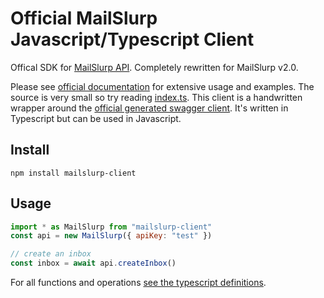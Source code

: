 # Official MailSlurp Javascript/Typescript Client
Offical SDK for [MailSlurp API](https://). Completely rewritten for MailSlurp v2.0.

Please see [official documentation](https://docs.mailslurp.com) for extensive usage and examples.
The source is very small so try reading [index.ts](./index.ts). This client is a handwritten wrapper around the [official generated swagger client](https://github.com/mailslurp/swagger-sdk-typescript-fetch). It's written in Typescript but can be used in Javascript.

## Install
`npm install mailslurp-client`

## Usage


```javascript
import * as MailSlurp from "mailslurp-client"
const api = new MailSlurp({ apiKey: "test" })

// create an inbox
const inbox = await api.createInbox()
```

For all functions and operations [see the typescript definitions](https://github.com/mailslurp/mailslurp-client-ts-js/blob/master/index.ts#L32).
